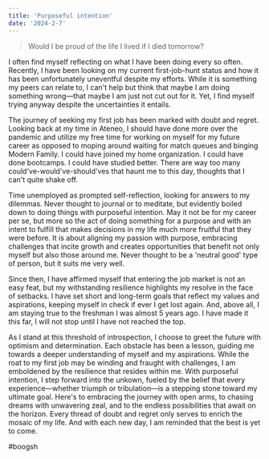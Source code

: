 ```yaml
---
title: 'Purposeful intention'
date: '2024-2-7'
---
```


> Would I be proud of the life I lived if I died tomorrow?

I often find myself reflecting on what I have been doing every so often. Recently, I have been looking on my current first-job-hunt status and how it has been unfortunately uneventful despite my efforts. While it is something my peers can relate to, I can't help but think that maybe I am doing something wrong—that maybe I am just not cut out for it. Yet, I find myself trying anyway despite the uncertainties it entails. 

The journey of seeking my first job has been marked with doubt and regret. Looking back at my time in Ateneo, I should have done more over the pandemic and utilize my free time for working on myself for my future career as opposed to moping around waiting for match queues and binging Modern Family. I could have joined my home organization. I could have done bootcamps. I could have studied better. There are way too many could've-would've-should'ves that haunt me to this day, thoughts that I can't quite shake off. 

Time unemployed as prompted self-reflection, looking for answers to my dilemmas. Never thought to journal or to meditate, but evidently boiled down to doing things with purposeful intention. May it not be for my career per se, but more so the act of doing something for a purpose and with an intent to fulfill that makes decisions in my life much more fruitful that they were before. It is about aligning my passion with purpose, embracing challenges that incite growth and creates opportunities that benefit not only myself but also those around me. Never thought to be a 'neutral good' type of person, but it suits me very well. 

Since then, I have affirmed myself that entering the job market is not an easy feat, but my withstanding resilience highlights my resolve in the face of setbacks. I have set short and long-term goals that reflect my values and aspirations, keeping myself in check if ever I get lost again. And, above all, I am staying true to the freshman I was almost 5 years ago. I have made it this far, I will not stop until I have not reached the top. 

As I stand at this threshold of introspection, I choose to greet the future with optimism and determination. Each obstacle has been a lesson, guiding me towards a deeper understanding of myself and my aspirations. While the roat to my first job may be winding and fraught with challenges, I am emboldened by the resilience that resides within me. With purposeful intention, I step forward into the unkown, fueled by the belief that every experience—whether triumph or tribulation—is a stepping stone toward my ultimate goal. Here's to embracing the journey with open arms, to chasing dreams with unwavering zeal, and to the endless possibilities that await on the horizon. Every thread of doubt and regret only serves to enrich the mosaic of my life. And with each new day, I am reminded that the best is yet to come.

#boogsh